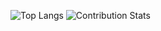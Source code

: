 ![Top Langs](https://github-readme-stats.vercel.app/api/top-langs/?username=anuraghazra&layout=pie)
![Contribution Stats](https://github-contribution-stats.vercel.app/api/?username=wandak3)
